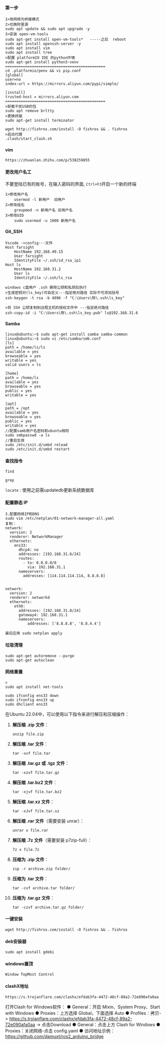 #### 第一步

```shell
1>改网络为桥接模式
2>切换阿里源
sudo apt update && sudo apt upgrade -y
3>安装 open-vm-tools
sudo apt-get install open-vm-tools*   -----之后  reboot
sudo apt install openssh-server -y
sudo apt install vim
sudo apt install tree
>配置 platformIO IDE 的python环境
sudo apt-get install python3-venv
=============================================
cd .platformio/penv && vi pip.conf
[global]
user=no
index-url = https://mirrors.aliyun.com/pypi/simple/

[install]
trusted-host = mirrors.aliyun.com
=============================================
>卸载干扰USB的包
sudo apt remove brltty
>更换终端
sudo apt-get install terminator

wget http://fishros.com/install -O fishros && . fishros
>启动代理
.clash/start_clash.sh
```

#### vim

```
https://zhuanlan.zhihu.com/p/538259855
```

#### 更改用户名工

不要登陆已有的账号，在输入密码的界面, `Ctrl+F3`开启一个新的终端

```shell
1>修改用户名
	usermod -l 新用户  旧用户 
2>修改组名
	groupmod -n 新用户名 旧用户名
3>修改UID
	sudo usermod -u 1000 新用户名
```

#### Git_SSH

```shell
Vscode ->config---文件
Host farsight
    HostName 192.168.40.15
    User farsight
    IdentityFile ~/.ssh/id_rsa_ip1
Host ls
    HostName 192.168.31.2
    User ls
    IdentityFile ~/.ssh/ls_rsa
    
windows c盘用户 .ssh 删除公钥和私钥后执行
>生成密钥对(ls_key)可自定义---指定绝对路径 实际不可添加括号
ssh-keygen -t rsa -b 4096 -f "C:\Users\陈\.ssh\ls_key"

>将 SSH 公钥复制到远程主机的授权文件中 ---指定绝对路径
ssh-copy-id -i "C:\Users\陈\.ssh\ls_key.pub" ls@192.168.31.6
```

#### Samba

```shell
linux@ubuntu:~$ sudo apt-get install samba samba-common
linux@ubuntu:~$ sudo vi /etc/samba/smb.conf
[ls]
path = /home/ls/ls
available = yes
browseable = yes
writable = yes
valid users = ls

[home]
path = /home/ls
available = yes
browseable = yes
public = yes
writable = yes

[opt]
path = /opt
available = yes
browseable = yes
public = yes
writable = yes
//配置samb用户名密码和ubuntu相同
sudo smbpasswd -a ls
//重启生效
sudo /etc/init.d/smbd reload
sudo /etc/init.d/smbd restart
```

#### 查找指令

`find`

`grep`

`locate：`使用之前需updatedb更新系统数据库

#### 配置静态 IP

```shell
3.配置网络IP和DNS
sudo vim /etc/netplan/01-network-manager-all.yaml
复制：
network:
  version: 2
  renderer: NetworkManager
  ethernets:
    ens33:
      dhcp4: no
      addresses: [192.168.31.6/24]
      routes:
        - to: 0.0.0.0/0
          via: 192.168.31.1
      nameservers:
        addresses: [114.114.114.114, 8.8.8.8]
        
        
network:  
  version: 2  
  renderer: networkd  
  ethernets:  
    eth0:  
      addresses: [192.168.31.8/24]  
      gateway4: 192.168.31.1  
      nameservers:  
          addresses: ['8.8.8.8', '8.8.4.4']

最后应用 sudo netplan apply 
```

#### 垃圾清理

```shell
sudo apt-get autoremove --purge
sudo apt-get autoclean
```

#### 网络重置

```shell
>
sudo apt install net-tools

sudo ifconfig ens33 down
sudo ifconfig ens33 up
sudo dhclient ens33
```

在Ubuntu 22.04中，可以使用以下指令来进行解压和压缩操作：

1.  **解压缩 .zip 文件**：

    ```shell
    unzip file.zip
    ```

2.  **解压缩 .tar 文件**：

    ```
    tar -xvf file.tar
    ```

3.  **解压缩 .tar.gz 或 .tgz 文件**：

    ```
    tar -xzvf file.tar.gz
    ```

4.  **解压缩 .tar.bz2 文件**：

    ```
    tar -xjvf file.tar.bz2
    ```

5.  **解压缩 .tar.xz 文件**：

    ```
    tar -xJvf file.tar.xz
    ```

6.  **解压缩 .rar 文件**（需要安装 unrar）：

    ```
    unrar x file.rar
    ```

7.  **解压缩 .7z 文件**（需要安装 p7zip-full）：

    ```
    7z x file.7z
    ```

8.  **压缩为 .zip 文件**：

    ```
    zip -r archive.zip folder/
    ```

9.  **压缩为 .tar 文件**：

    ```
    tar -cvf archive.tar folder/
    ```

10.  **压缩为 .tar.gz 文件**：

     ```
     tar -czvf archive.tar.gz folder/
     ```

#### 一键安装

```shell
wget http://fishros.com/install -O fishros && . fishros
```

#### deb安装器

```shell
sudo apt install gdebi
```

#### windows置顶

```
Window TopMost Control
```

#### clashX地址

```
https://s.trojanflare.com/clashx/efdab3fa-4472-48cf-89a2-72e090afa0aa
```

打开Clash for Windows软件：
● General：开启 Mixin、System Proxy、Start with Windows
● Proxies：上方选择 Global，下面选择 Auto
● Profiles：拷贝-> https://s.trojanflare.com/clashx/efdab3fa-4472-48cf-89a2-72e090afa0aa -> 点击Download 
● General：点击上方 Clash for Windows
● Proxies：关闭网络-点击 config.yaml
● 访问地址示例：https://github.com/damuxt/ros2_arduino_bridge
